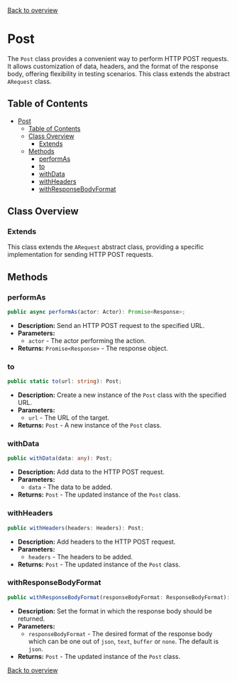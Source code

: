 [Back to overview](../../screenplay_elements.md)

# Post

The `Post` class provides a convenient way to perform HTTP POST requests. It allows customization of data, headers, and the format of the response body, offering flexibility in testing scenarios. This class extends the abstract `ARequest` class.

## Table of Contents

- [Post](#post)
  - [Table of Contents](#table-of-contents)
  - [Class Overview](#class-overview)
    - [Extends](#extends)
  - [Methods](#methods)
    - [performAs](#performas)
    - [to](#to)
    - [withData](#withdata)
    - [withHeaders](#withheaders)
    - [withResponseBodyFormat](#withresponsebodyformat)

## Class Overview

### Extends

This class extends the `ARequest` abstract class, providing a specific implementation for sending HTTP POST requests.

## Methods

### performAs

```typescript
public async performAs(actor: Actor): Promise<Response>;
```

- **Description:** Send an HTTP POST request to the specified URL.
- **Parameters:**
  - `actor` - The actor performing the action.
- **Returns:** `Promise<Response>` - The response object.

### to

```typescript
public static to(url: string): Post;
```

- **Description:** Create a new instance of the `Post` class with the specified URL.
- **Parameters:**
  - `url` - The URL of the target.
- **Returns:** `Post` - A new instance of the `Post` class.

### withData

```typescript
public withData(data: any): Post;
```

- **Description:** Add data to the HTTP POST request.
- **Parameters:**
  - `data` - The data to be added.
- **Returns:** `Post` - The updated instance of the `Post` class.

### withHeaders

```typescript
public withHeaders(headers: Headers): Post;
```

- **Description:** Add headers to the HTTP POST request.
- **Parameters:**
  - `headers` - The headers to be added.
- **Returns:** `Post` - The updated instance of the `Post` class.

### withResponseBodyFormat

```typescript
public withResponseBodyFormat(responseBodyFormat: ResponseBodyFormat): Post;
```

- **Description:** Set the format in which the response body should be returned.
- **Parameters:**
  - `responseBodyFormat` - The desired format of the response body which can be one out of `json`, `text`, `buffer` or `none`. The default is `json`.
- **Returns:** `Post` - The updated instance of the `Post` class.

[Back to overview](../../screenplay_elements.md)